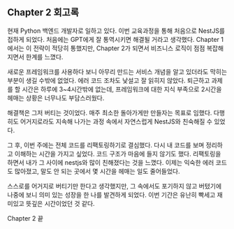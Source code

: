 ## Chapter 2 회고록

현재 Python 백엔드 개발자로 일하고 있다. 이번 교육과정을 통해 처음으로 NestJS를 접하게 되었다. 처음에는 GPT에게 잘 통역시키면 해결될 거라고 생각했다. Chapter 1에서는 이 전략이 적당히 통했지만, Chapter 2가 되면서 비즈니스 로직이 점점 복잡해지면서 한계를 느꼈다.

새로운 프레임워크를 사용하다 보니 아무리 만드는 서비스 개념을 알고 있더라도 막히는 부분이 생길 수밖에 없었다. 에러 코드 조차도 낯설고 잘 읽히지 않았다. 퇴근하고 과제를 할 시간은 하루에 3~4시간밖에 없는데, 프레임워크에 대한 지식 부족으로 2시간을 헤매는 상황은 너무나도 부담스러웠다.

해결책은 그저 버티는 것이었다. 매주 최소한 돌아가게만 만들자는 목표로 임했다. 다행히도 어거지로라도 지속해 나가는 과정 속에서 자연스럽게 NestJS와 친숙해질 수 있었다.

그 후, 이번 주에는 전체 코드를 리팩토링하기로 결심했다. 다시 내 코드를 보며 정리하고 이해하는 시간을 가지고 싶었다. 코드 구조가 마음에 들지 않기도 했다. 리팩토링을 하면서 내가 그 사이에 nestjs와 많이 친해졌다는 것을 느꼈다. 이제는 익숙한 에러 코드도 많아졌고, 말도 안 되는 곳에서 몇 시간을 헤매는 일도 줄어들었다.

스스로를 어거지로 버티기만 한다고 생각했지만, 그 속에서도 포기하지 않고 버텼기에 나중에 보니 의미 있는 성장을 한 나를 발견하게 되었다. 이번 기간은 유난히 빡세고 재미있고 뜻깊은 시간이었던 것 같다.

Chapter 2 끝
